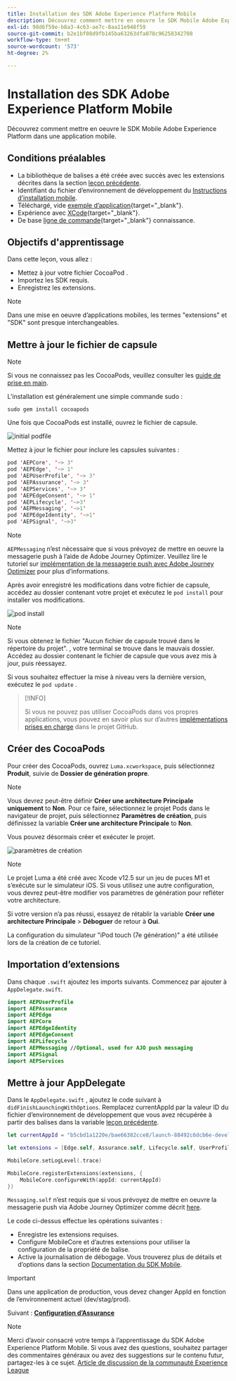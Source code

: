 ```yaml
---
title: Installation des SDK Adobe Experience Platform Mobile
description: Découvrez comment mettre en oeuvre le SDK Mobile Adobe Experience Platform dans une application mobile.
exl-id: 98d6f59e-b8a3-4c63-ae7c-8aa11e948f59
source-git-commit: b2e1bf08d9fb145ba63263dfa078c96258342708
workflow-type: tm+mt
source-wordcount: '573'
ht-degree: 2%

---
```


# Installation des SDK Adobe Experience Platform Mobile

Découvrez comment mettre en oeuvre le SDK Mobile Adobe Experience Platform dans une application mobile.

## Conditions préalables

* La bibliothèque de balises a été créée avec succès avec les extensions décrites dans la section [leçon précédente](configure-tags.md).
* Identifiant du fichier d’environnement de développement du [Instructions d’installation mobile](configure-tags.md#generate-sdk-install-instructions).
* Téléchargé, vide [exemple d’application](https://github.com/Adobe-Marketing-Cloud/Luma-iOS-Mobile-App){target="_blank"}.
* Expérience avec [XCode](https://developer.apple.com/xcode/){target="_blank"}.
* De base [ligne de commande](https://en.wikipedia.org/wiki/Command-line_interface){target="_blank"} connaissance.

## Objectifs d&#39;apprentissage

Dans cette leçon, vous allez :

* Mettez à jour votre fichier CocoaPod .
* Importez les SDK requis.
* Enregistrez les extensions.

>[!NOTE]
>
>Dans une mise en oeuvre d’applications mobiles, les termes &quot;extensions&quot; et &quot;SDK&quot; sont presque interchangeables.


## Mettre à jour le fichier de capsule

>[!NOTE]
>
> Si vous ne connaissez pas les CocoaPods, veuillez consulter les [guide de prise en main](https://guides.cocoapods.org/using/getting-started.html).

L’installation est généralement une simple commande sudo :

```console
sudo gem install cocoapods
```

Une fois que CocoaPods est installé, ouvrez le fichier de capsule.

![initial podfile](assets/mobile-install-initial-podfile.png)

Mettez à jour le fichier pour inclure les capsules suivantes :

```swift
pod 'AEPCore', '~> 3'
pod 'AEPEdge', '~> 1'
pod 'AEPUserProfile', '~> 3'
pod 'AEPAssurance', '~> 3'
pod 'AEPServices', '~> 3'
pod 'AEPEdgeConsent', '~> 1'
pod 'AEPLifecycle', '~>3'
pod 'AEPMessaging', '~>1'
pod 'AEPEdgeIdentity', '~>1'
pod 'AEPSignal', '~>3'
```

>[!NOTE]
>
> `AEPMessaging` n’est nécessaire que si vous prévoyez de mettre en oeuvre la messagerie push à l’aide de Adobe Journey Optimizer. Veuillez lire le tutoriel sur [implémentation de la messagerie push avec Adobe Journey Optimizer](journey-optimizer-push.md) pour plus d’informations.

Après avoir enregistré les modifications dans votre fichier de capsule, accédez au dossier contenant votre projet et exécutez le `pod install` pour installer vos modifications.

![pod install](assets/mobile-install-podfile-install.png)

>[!NOTE]
>
> Si vous obtenez le fichier &quot;Aucun fichier de capsule trouvé dans le répertoire du projet&quot;. , votre terminal se trouve dans le mauvais dossier. Accédez au dossier contenant le fichier de capsule que vous avez mis à jour, puis réessayez.

Si vous souhaitez effectuer la mise à niveau vers la dernière version, exécutez le `pod update` .

>[!INFO]
>
>Si vous ne pouvez pas utiliser CocoaPods dans vos propres applications, vous pouvez en savoir plus sur d’autres [implémentations prises en charge](https://github.com/adobe/aepsdk-core-ios#binaries) dans le projet GitHub.

## Créer des CocoaPods

Pour créer des CocoaPods, ouvrez `Luma.xcworkspace`, puis sélectionnez **Produit**, suivie de **Dossier de génération propre**.

>[!NOTE]
>
> Vous devrez peut-être définir **Créer une architecture Principale uniquement** to **Non**. Pour ce faire, sélectionnez le projet Pods dans le navigateur de projet, puis sélectionnez **Paramètres de création**, puis définissez la variable **Créer une architecture Principale** to **Non**.

Vous pouvez désormais créer et exécuter le projet.

![paramètres de création](assets/mobile-install-build-settings.png)

>[!NOTE]
>
>Le projet Luma a été créé avec Xcode v12.5 sur un jeu de puces M1 et s’exécute sur le simulateur iOS. Si vous utilisez une autre configuration, vous devrez peut-être modifier vos paramètres de génération pour refléter votre architecture.
>
>Si votre version n’a pas réussi, essayez de rétablir la variable **Créer une architecture Principale** > **Déboguer** de retour à **Oui**.
>
>La configuration du simulateur &quot;iPod touch (7e génération)&quot; a été utilisée lors de la création de ce tutoriel.

## Importation d’extensions

Dans chaque `.swift` ajoutez les imports suivants. Commencez par ajouter à `AppDelegate.swift`.

```swift
import AEPUserProfile
import AEPAssurance
import AEPEdge
import AEPCore
import AEPEdgeIdentity
import AEPEdgeConsent
import AEPLifecycle
import AEPMessaging //Optional, used for AJO push messaging
import AEPSignal
import AEPServices
```

## Mettre à jour AppDelegate

Dans le `AppDelegate.swift` , ajoutez le code suivant à `didFinishLaunchingWithOptions`. Remplacez currentAppId par la valeur ID du fichier d’environnement de développement que vous avez récupérée à partir des balises dans la variable [leçon précédente](configure-tags.md).

```swift
let currentAppId = "b5cbd1a1220e/bae66382cce8/launch-88492c6dcb6e-development"

let extensions = [Edge.self, Assurance.self, Lifecycle.self, UserProfile.self, Consent.self, AEPEdgeIdentity.Identity.self, Messaging.self]

MobileCore.setLogLevel(.trace)

MobileCore.registerExtensions(extensions, {
    MobileCore.configureWith(appId: currentAppId)
})
```

`Messaging.self` n’est requis que si vous prévoyez de mettre en oeuvre la messagerie push via Adobe Journey Optimizer comme décrit [here](journey-optimizer-push.md).

Le code ci-dessus effectue les opérations suivantes :

* Enregistre les extensions requises.
* Configure MobileCore et d’autres extensions pour utiliser la configuration de la propriété de balise.
* Active la journalisation de débogage. Vous trouverez plus de détails et d’options dans la section [Documentation du SDK Mobile](https://developer.adobe.com/client-sdks/documentation/getting-started/enable-debug-logging/).

>[!IMPORTANT]
>Dans une application de production, vous devez changer AppId en fonction de l’environnement actuel (dev/stag/prod).

Suivant : **[Configuration d’Assurance](assurance.md)**

>[!NOTE]
>
>Merci d’avoir consacré votre temps à l’apprentissage du SDK Adobe Experience Platform Mobile. Si vous avez des questions, souhaitez partager des commentaires généraux ou avez des suggestions sur le contenu futur, partagez-les à ce sujet. [Article de discussion de la communauté Experience League](https://experienceleaguecommunities.adobe.com/t5/adobe-experience-platform-launch/tutorial-discussion-implement-adobe-experience-cloud-in-mobile/td-p/443796)